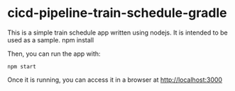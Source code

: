 # cicd-pipeline-train-schedule-gradle

This is a simple train schedule app written using nodejs. It is intended to be used as a sample.
    npm install

Then, you can run the app with:

    npm start

Once it is running, you can access it in a browser at [http://localhost:3000](http://localhost:3000)
